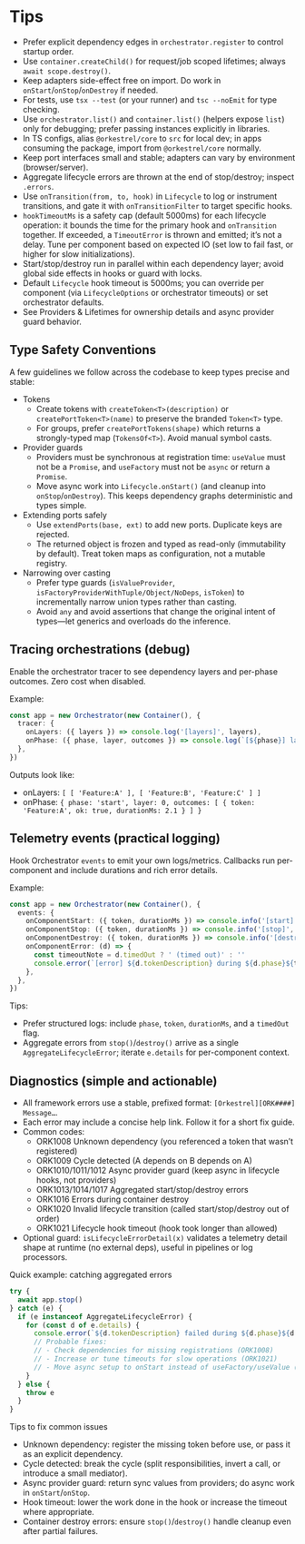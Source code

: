 # Tips

- Prefer explicit dependency edges in `orchestrator.register` to control startup order.
- Use `container.createChild()` for request/job scoped lifetimes; always `await scope.destroy()`.
- Keep adapters side-effect free on import. Do work in `onStart`/`onStop`/`onDestroy` if needed.
- For tests, use `tsx --test` (or your runner) and `tsc --noEmit` for type checking.
- Use `orchestrator.list()` and `container.list()` (helpers expose `list`) only for debugging; prefer passing instances explicitly in libraries.
- In TS configs, alias `@orkestrel/core` to `src` for local dev; in apps consuming the package, import from `@orkestrel/core` normally.
- Keep port interfaces small and stable; adapters can vary by environment (browser/server).
- Aggregate lifecycle errors are thrown at the end of stop/destroy; inspect `.errors`.
- Use `onTransition(from, to, hook)` in `Lifecycle` to log or instrument transitions, and gate it with `onTransitionFilter` to target specific hooks.
- `hookTimeoutMs` is a safety cap (default 5000ms) for each lifecycle operation: it bounds the time for the primary hook and `onTransition` together. If exceeded, a `TimeoutError` is thrown and emitted; it’s not a delay. Tune per component based on expected IO (set low to fail fast, or higher for slow initializations).
- Start/stop/destroy run in parallel within each dependency layer; avoid global side effects in hooks or guard with locks.
- Default `Lifecycle` hook timeout is 5000ms; you can override per component (via `LifecycleOptions` or orchestrator timeouts) or set orchestrator defaults.
- See Providers & Lifetimes for ownership details and async provider guard behavior.

## Type Safety Conventions

A few guidelines we follow across the codebase to keep types precise and stable:

- Tokens
  - Create tokens with `createToken<T>(description)` or `createPortToken<T>(name)` to preserve the branded `Token<T>` type.
  - For groups, prefer `createPortTokens(shape)` which returns a strongly-typed map (`TokensOf<T>`). Avoid manual symbol casts.
- Provider guards
  - Providers must be synchronous at registration time: `useValue` must not be a `Promise`, and `useFactory` must not be `async` or return a `Promise`.
  - Move async work into `Lifecycle.onStart()` (and cleanup into `onStop`/`onDestroy`). This keeps dependency graphs deterministic and types simple.
- Extending ports safely
  - Use `extendPorts(base, ext)` to add new ports. Duplicate keys are rejected.
  - The returned object is frozen and typed as read-only (immutability by default). Treat token maps as configuration, not a mutable registry.
- Narrowing over casting
  - Prefer type guards (`isValueProvider`, `isFactoryProviderWithTuple/Object/NoDeps`, `isToken`) to incrementally narrow union types rather than casting.
  - Avoid `any` and avoid assertions that change the original intent of types—let generics and overloads do the inference.

## Tracing orchestrations (debug)
Enable the orchestrator tracer to see dependency layers and per-phase outcomes. Zero cost when disabled.

Example:
```ts
const app = new Orchestrator(new Container(), {
  tracer: {
    onLayers: ({ layers }) => console.log('[layers]', layers),
    onPhase: ({ phase, layer, outcomes }) => console.log(`[${phase}] layer=${layer}`, outcomes),
  },
})
```
Outputs look like:
- onLayers: `[ [ 'Feature:A' ], [ 'Feature:B', 'Feature:C' ] ]`
- onPhase: `{ phase: 'start', layer: 0, outcomes: [ { token: 'Feature:A', ok: true, durationMs: 2.1 } ] }`

## Telemetry events (practical logging)
Hook Orchestrator `events` to emit your own logs/metrics. Callbacks run per-component and include durations and rich error details.

Example:
```ts
const app = new Orchestrator(new Container(), {
  events: {
    onComponentStart: ({ token, durationMs }) => console.info('[start]', token.description, `${durationMs.toFixed(1)}ms`),
    onComponentStop: ({ token, durationMs }) => console.info('[stop]', token.description, `${durationMs.toFixed(1)}ms`),
    onComponentDestroy: ({ token, durationMs }) => console.info('[destroy]', token.description, `${durationMs.toFixed(1)}ms`),
    onComponentError: (d) => {
      const timeoutNote = d.timedOut ? ' (timed out)' : ''
      console.error(`[error] ${d.tokenDescription} during ${d.phase}${timeoutNote} after ${d.durationMs}ms:`, d.error.message)
    },
  },
})
```
Tips:
- Prefer structured logs: include `phase`, `token`, `durationMs`, and a `timedOut` flag.
- Aggregate errors from `stop()`/`destroy()` arrive as a single `AggregateLifecycleError`; iterate `e.details` for per-component context.

## Diagnostics (simple and actionable)
- All framework errors use a stable, prefixed format: `[Orkestrel][ORK####] Message…`.
- Each error may include a concise help link. Follow it for a short fix guide.
- Common codes:
  - ORK1008 Unknown dependency (you referenced a token that wasn’t registered)
  - ORK1009 Cycle detected (A depends on B depends on A)
  - ORK1010/1011/1012 Async provider guard (keep async in lifecycle hooks, not providers)
  - ORK1013/1014/1017 Aggregated start/stop/destroy errors
  - ORK1016 Errors during container destroy
  - ORK1020 Invalid lifecycle transition (called start/stop/destroy out of order)
  - ORK1021 Lifecycle hook timeout (hook took longer than allowed)
- Optional guard: `isLifecycleErrorDetail(x)` validates a telemetry detail shape at runtime (no external deps), useful in pipelines or log processors.

Quick example: catching aggregated errors
```ts
try {
  await app.stop()
} catch (e) {
  if (e instanceof AggregateLifecycleError) {
    for (const d of e.details) {
      console.error(`${d.tokenDescription} failed during ${d.phase}${d.timedOut ? ' (timed out)' : ''} after ${d.durationMs}ms:`, d.error.message)
      // Probable fixes:
      // - Check dependencies for missing registrations (ORK1008)
      // - Increase or tune timeouts for slow operations (ORK1021)
      // - Move async setup to onStart instead of useFactory/useValue (ORK1010–1012)
    }
  } else {
    throw e
  }
}
```

Tips to fix common issues
- Unknown dependency: register the missing token before use, or pass it as an explicit dependency.
- Cycle detected: break the cycle (split responsibilities, invert a call, or introduce a small mediator).
- Async provider guard: return sync values from providers; do async work in `onStart`/`onStop`.
- Hook timeout: lower the work done in the hook or increase the timeout where appropriate.
- Container destroy errors: ensure `stop()`/`destroy()` handle cleanup even after partial failures.
